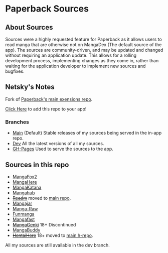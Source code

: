 # Paperback Sources
## About Sources
Sources were a highly requested feature for Paperback as it allows users to read manga that are otherwise not on MangaDex (The default source of the app). The sources are community-driven, and may be updated and changed without requiring an application update. This allows for a rolling development process, implementing changes as they come in, rather than waiting for the application developer to implement new sources and bugfixes. 

##  Netsky's Notes
Fork of [Paperback's main exensions repo](https://github.com/Paperback-iOS/extensions-promises).

[Click Here](https://thenetsky.github.io/netskys-extensions/) to add this repo to your app!

### Branches
- [Main](https://github.com/TheNetsky/netskys-extensions/tree/main) (Default) Stable releases of my sources being served in the in-app repo.
- [Dev](https://github.com/TheNetsky/netskys-extensions/tree/dev) All the latest versions of all my sources.
- [GH-Pages](https://github.com/TheNetsky/netskys-extensions/tree/gh-pages) Used to serve the sources to the app.

##  Sources in this repo
* [MangaFox2](https://fanfox.net)
* [MangaHere](https://www.mangahere.cc)
* [MangaKatana](https://mangakatana.com)
* [Mangahub](https://mangahub.io)
* ~~[Readm](https://readm.org)~~ moved to [main repo](https://github.com/Paperback-iOS/extensions-promises).
* [Mangajar](https://mangajar.com)
* [Manga-Raw](https://www.manga-raw.club)
* [Funmanga](https://www.funmanga.com)
* [Mangafast](https://mangafast.net)
* ~~[MangaGenki](https://mangagenki.com)~~ 18+ Discontinued
* [MangaBuddy](http://mangabuddy.com)
* ~~[HentaiHere](https://hentaihere.com)~~ 18+ moved to [main h-repo](https://github.com/Paperback-iOS/h-extensions).


All my sources are still available in the dev branch.
